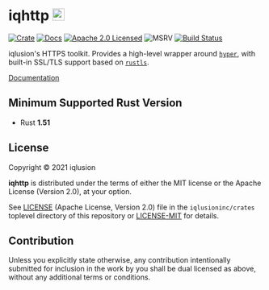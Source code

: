 # iqhttp <a href="https://www.iqlusion.io"><img src="https://storage.googleapis.com/iqlusion-production-web/img/logo/iqlusion-rings-sm.png" alt="iqlusion" width="24" height="24"></a>

[![Crate][crate-image]][crate-link]
[![Docs][docs-image]][docs-link]
[![Apache 2.0 Licensed][license-image]][license-link]
![MSRV][rustc-image]
[![Build Status][build-image]][build-link]

iqlusion's HTTPS toolkit. Provides a high-level wrapper around [`hyper`], with
built-in SSL/TLS support based on [`rustls`].

[Documentation][docs-link]

## Minimum Supported Rust Version

- Rust **1.51**

## License

Copyright © 2021 iqlusion

**iqhttp** is distributed under the terms of either the MIT license
or the Apache License (Version 2.0), at your option.

See [LICENSE] (Apache License, Version 2.0) file in the `iqlusioninc/crates`
toplevel directory of this repository or [LICENSE-MIT] for details.

## Contribution

Unless you explicitly state otherwise, any contribution intentionally
submitted for inclusion in the work by you shall be dual licensed as above,
without any additional terms or conditions.

[//]: # (badges)

[crate-image]: https://img.shields.io/crates/v/iqhttp.svg
[crate-link]: https://crates.io/crates/iqhttp
[docs-image]: https://docs.rs/iqhttp/badge.svg
[docs-link]: https://docs.rs/iqhttp/
[license-image]: https://img.shields.io/badge/license-Apache2.0/MIT-blue.svg
[license-link]: https://github.com/iqlusioninc/crates/blob/main/LICENSE
[rustc-image]: https://img.shields.io/badge/rustc-1.51+-blue.svg
[build-image]: https://github.com/iqlusioninc/crates/actions/workflows/iqhttp.yml/badge.svg
[build-link]: https://github.com/iqlusioninc/crates/actions/workflows/iqhttp.yml

[//]: # (general links)

[`hyper`]: https://github.com/hyperium/hyper
[`rustls`]: https://github.com/ctz/rustls
[LICENSE]: https://github.com/iqlusioninc/crates/blob/main/LICENSE
[LICENSE-MIT]: https://github.com/iqlusioninc/crates/blob/main/iqhttp/LICENSE-MIT
